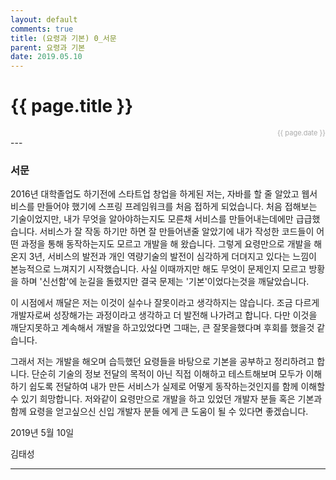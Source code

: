 ```yaml
---
layout: default
comments: true
title: (요령과 기본) 0_서문
parent: 요령과 기본
date: 2019.05.10
---
```


<h1>{{ page.title }}</h1>  
<div style="text-align:right; font-size:11px; color:#aaa">{{ page.date }} </div>
---

### 서문

2016년 대학졸업도 하기전에 스타트업 창업을 하게된 저는, 자바를 할 줄 알았고 웹서비스를 만들어야 했기에 스프링 프레임워크를 처음 접하게 되었습니다. 처음 접해보는 기술이었지만, 내가 무엇을 알아야하는지도 모른채 서비스를 만들어내는데에만 급급했습니다. 서비스가 잘 작동 하기만 하면 잘 만들어낸줄 알았기에 내가 작성한 코드들이 어떤 과정을 통해 동작하는지도 모르고 개발을 해 왔습니다. 그렇게 요령만으로 개발을 해 온지 3년, 서비스의 발전과 개인 역량기술의 발전이 심각하게 더뎌지고 있다는 느낌이 본능적으로 느껴지기 시작했습니다. 사실 이때까지만 해도 무엇이 문제인지 모르고 방황을 하며 '신선함'에 눈길을 돌렸지만 결국 문제는 '기본'이었다는것을 깨달았습니다.  

이 시점에서 깨달은 저는 이것이 실수나 잘못이라고 생각하지는 않습니다. 조금 다르게 개발자로써 성장해가는 과정이라고 생각하고 더 발전해 나가려고 합니다. 다만 이것을 깨닫지못하고 계속해서 개발을 하고있었다면 그때는, 큰 잘못을했다며 후회를 했을것 같습니다.  

그래서 저는 개발을 해오며 습득했던 요령들을 바탕으로 기본을 공부하고 정리하려고 합니다. 단순히 기술의 정보 전달의 목적이 아닌 직접 이해하고 테스트해보며 모두가 이해하기 쉽도록 전달하여 내가 만든 서비스가 실제로 어떻게 동작하는것인지를 함께 이해할수 있기 희망합니다. 저와같이 요령만으로 개발을 하고 있었던 개발자 분들 혹은 기본과 함께 요령을 얻고싶으신 신입 개발자 분들 에게 큰 도움이 될 수 있다면 좋겠습니다. 

2019년 5월 10일

김태성

---
